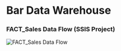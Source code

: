 # Bar Data Warehouse
### FACT_Sales Data Flow (SSIS Project)
![FACT_Sales Data Flow](https://github.com/FangLee2003/Bar-Data-Warehouse/assets/75077747/90c749dd-276d-4471-af3c-553224fcb941)
